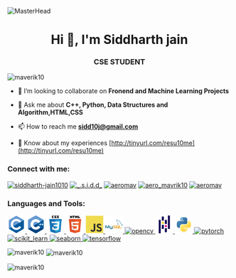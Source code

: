 ![MasterHead](https://t4.ftcdn.net/jpg/02/78/37/47/360_F_278374738_ypRn0utOVnebuhmpSrDiwkzFsdqEm0aa.jpg)



<h1 align="center">Hi 👋, I'm Siddharth jain</h1>
<h3 align="center">CSE STUDENT</h3>

<p align="left"> <img src="https://komarev.com/ghpvc/?username=maverik10&label=Profile%20views&color=0e75b6&style=flat" alt="maverik10" /> </p>

- 👯 I’m looking to collaborate on **Fronend and Machine Learning Projects**

- 💬 Ask me about **C++, Python, Data Structures and Algorithm,HTML,CSS**

- 📫 How to reach me **sidd10j@gmail.com**

- 📄 Know about my experiences [http://tinyurl.com/resu10me](http://tinyurl.com/resu10me)

<h3 align="left">Connect with me:</h3>
<p align="left">
<a href="https://linkedin.com/in/siddharth-jain1010" target="blank"><img align="center" src="https://raw.githubusercontent.com/rahuldkjain/github-profile-readme-generator/master/src/images/icons/Social/linked-in-alt.svg" alt="siddharth-jain1010" height="30" width="40" /></a>
<a href="https://instagram.com/_.s.i.d.d_" target="blank"><img align="center" src="https://raw.githubusercontent.com/rahuldkjain/github-profile-readme-generator/master/src/images/icons/Social/instagram.svg" alt="_.s.i.d.d_" height="30" width="40" /></a>
<a href="https://www.codechef.com/users/aeromav" target="blank"><img align="center" src="https://cdn.jsdelivr.net/npm/simple-icons@3.1.0/icons/codechef.svg" alt="aeromav" height="30" width="40" /></a>
<a href="https://www.leetcode.com/aero_mavrik10" target="blank"><img align="center" src="https://raw.githubusercontent.com/rahuldkjain/github-profile-readme-generator/master/src/images/icons/Social/leet-code.svg" alt="aero_mavrik10" height="30" width="40" /></a>
<a href="https://auth.geeksforgeeks.org/user/aeromav" target="blank"><img align="center" src="https://raw.githubusercontent.com/rahuldkjain/github-profile-readme-generator/master/src/images/icons/Social/geeks-for-geeks.svg" alt="aeromav" height="30" width="40" /></a>
</p>

<h3 align="left">Languages and Tools:</h3>
<p align="left"> <a href="https://www.cprogramming.com/" target="_blank" rel="noreferrer"> <img src="https://raw.githubusercontent.com/devicons/devicon/master/icons/c/c-original.svg" alt="c" width="40" height="40"/> </a> <a href="https://www.w3schools.com/cpp/" target="_blank" rel="noreferrer"> <img src="https://raw.githubusercontent.com/devicons/devicon/master/icons/cplusplus/cplusplus-original.svg" alt="cplusplus" width="40" height="40"/> </a> <a href="https://www.w3schools.com/css/" target="_blank" rel="noreferrer"> <img src="https://raw.githubusercontent.com/devicons/devicon/master/icons/css3/css3-original-wordmark.svg" alt="css3" width="40" height="40"/> </a> <a href="https://www.w3.org/html/" target="_blank" rel="noreferrer"> <img src="https://raw.githubusercontent.com/devicons/devicon/master/icons/html5/html5-original-wordmark.svg" alt="html5" width="40" height="40"/> </a> <a href="https://developer.mozilla.org/en-US/docs/Web/JavaScript" target="_blank" rel="noreferrer"> <img src="https://raw.githubusercontent.com/devicons/devicon/master/icons/javascript/javascript-original.svg" alt="javascript" width="40" height="40"/> </a> <a href="https://www.mysql.com/" target="_blank" rel="noreferrer"> <img src="https://raw.githubusercontent.com/devicons/devicon/master/icons/mysql/mysql-original-wordmark.svg" alt="mysql" width="40" height="40"/> </a> <a href="https://opencv.org/" target="_blank" rel="noreferrer"> <img src="https://www.vectorlogo.zone/logos/opencv/opencv-icon.svg" alt="opencv" width="40" height="40"/> </a> <a href="https://pandas.pydata.org/" target="_blank" rel="noreferrer"> <img src="https://raw.githubusercontent.com/devicons/devicon/2ae2a900d2f041da66e950e4d48052658d850630/icons/pandas/pandas-original.svg" alt="pandas" width="40" height="40"/> </a> <a href="https://www.python.org" target="_blank" rel="noreferrer"> <img src="https://raw.githubusercontent.com/devicons/devicon/master/icons/python/python-original.svg" alt="python" width="40" height="40"/> </a> <a href="https://pytorch.org/" target="_blank" rel="noreferrer"> <img src="https://www.vectorlogo.zone/logos/pytorch/pytorch-icon.svg" alt="pytorch" width="40" height="40"/> </a> <a href="https://scikit-learn.org/" target="_blank" rel="noreferrer"> <img src="https://upload.wikimedia.org/wikipedia/commons/0/05/Scikit_learn_logo_small.svg" alt="scikit_learn" width="40" height="40"/> </a> <a href="https://seaborn.pydata.org/" target="_blank" rel="noreferrer"> <img src="https://seaborn.pydata.org/_images/logo-mark-lightbg.svg" alt="seaborn" width="40" height="40"/> </a> <a href="https://www.tensorflow.org" target="_blank" rel="noreferrer"> <img src="https://www.vectorlogo.zone/logos/tensorflow/tensorflow-icon.svg" alt="tensorflow" width="40" height="40"/> </a> </p>

<p><img align="left" src="https://github-readme-stats.vercel.app/api/top-langs?username=maverik10&show_icons=true&locale=en&layout=compact" alt="maverik10" /></p>

<p>&nbsp;<img align="center" src="https://github-readme-stats.vercel.app/api?username=maverik10&show_icons=true&locale=en" alt="maverik10" /></p>

<p><img align="center" src="https://github-readme-streak-stats.herokuapp.com/?user=maverik10&" alt="maverik10" /></p>



